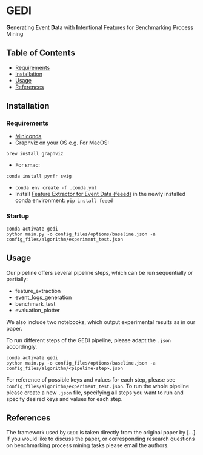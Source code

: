 # GEDI
**G**enerating **E**vent **D**ata with **I**ntentional Features for Benchmarking Process Mining

## Table of Contents

- [Requirements](#requirements)
- [Installation](#installation)
- [Usage](#usage)
- [References](#references)

## Installation
### Requirements
- [Miniconda](https://docs.conda.io/en/latest/miniconda.html)
- Graphviz on your OS e.g.
For MacOS:
```console
brew install graphviz
```

- For smac:
```console
conda install pyrfr swig
```
- `conda env create -f .conda.yml`
- Install [Feature Extractor for Event Data (feeed)](https://github.com/lmu-dbs/feeed) in the newly installed conda environment: `pip install feeed`

### Startup
```console
conda activate gedi
python main.py -o config_files/options/baseline.json -a config_files/algorithm/experiment_test.json
```
## Usage
Our pipeline offers several pipeline steps, which can be run sequentially or partially:
- feature_extraction
- event_logs_generation
- benchmark_test
- evaluation_plotter

We also include two notebooks, which output experimental results as in our paper.

To run different steps of the GEDI pipeline, please adapt the `.json` accordingly.
```console
conda activate gedi
python main.py -o config_files/options/baseline.json -a config_files/algorithm/<pipeline-step>.json
```
For reference of possible keys and values for each step, please see `config_files/algorithm/experiment_test.json`.
To run the whole pipeline please create a new `.json` file, specifying all steps you want to run and specify desired keys and values for each step. 

## References
The framework used by `GEDI` is taken directly from the original paper by [...]. If you would like to discuss the paper, or corresponding research questions on benchmarking process mining tasks please email the authors.
